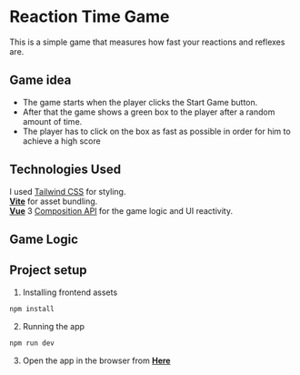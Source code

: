 <!-- documentation for the Reaction Time game made with vue3 composition api and tailwind css -->

# Reaction Time Game

This is a simple game that measures how fast your reactions and reflexes are.

## Game idea

-   The game starts when the player clicks the Start Game button.
-   After that the game shows a green box to the player after a random amount of time.
-   The player has to click on the box as fast as possible in order for him to achieve a high score

## Technologies Used

I used [Tailwind CSS](https://tailwindcss.com/) for styling. <br>
**[Vite](https://vitejs.dev/)** for asset bundling. <br>
**[Vue](https://vuejs.org/)**
3 [Composition API](https://vuejs.org/api/composition-api-setup.html#composition-api-setup) for the game logic and UI reactivity.

## Game Logic

## Project setup

1. Installing frontend assets

```bash
npm install
```

2. Running the app

```bash
npm run dev
```

3. Open the app in the browser from **[Here](https://ahmedosman101.github.io/ReactionTimeGame/)**
